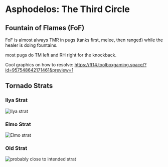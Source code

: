 # Asphodelos: The Third Circle
## Fountain of Flames (FoF)
FoF is almost always TMR in pugs (tanks first, melee, then ranged) while the healer is doing fountains.

most pugs do TM left and RH right for the knockback.

Cool graphics on how to resolve:
https://ff14.toolboxgaming.space/?id=957548642171461&preview=1

## Tornado Strats
### Ilya Strat
![Ilya strat](https://media.discordapp.net/attachments/448209053743579186/929907953883045969/SAVE_20220109_054527.png?width=770&height=468)
### Elmo Strat
![Elmo strat](https://i.imgur.com/NKmmP6x.png)
### Old Strat
![probably close to intended strat](https://i.imgur.com/HrERFbI.png)
